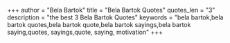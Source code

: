 +++
author = "Bela Bartok"
title = "Bela Bartok Quotes"
quotes_len = "3"
description = "the best 3 Bela Bartok Quotes"
keywords = "bela bartok,bela bartok quotes,bela bartok quote,bela bartok sayings,bela bartok saying,quotes, sayings,quote, saying, motivation"
+++
